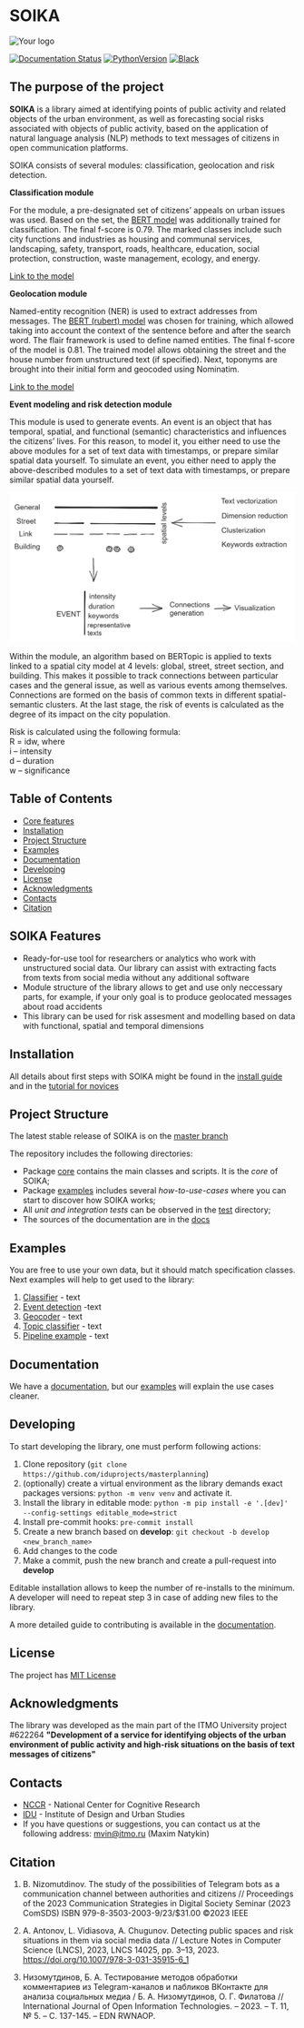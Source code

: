 # SOIKA

![Your logo](https://i.ibb.co/qBjVx8N/soika.jpg)


[![Documentation Status](https://readthedocs.org/projects/soika/badge/?version=latest)](https://soika.readthedocs.io/en/latest/?badge=latest)
[![PythonVersion](https://img.shields.io/badge/python-3.8%20%7C%203.9%20%7C%203.10-blue)](https://pypi.org/project/scikit-learn/)
[![Black](https://img.shields.io/badge/code%20style-black-000000.svg)](https://github.com/psf/black)

## The purpose of the project

**SOIKA** is a library aimed at identifying points of public activity and related objects of the urban environment, as well as forecasting social risks associated with objects of public activity, based on the application of natural language analysis (NLP) methods to text messages of citizens in open communication platforms. 

SOIKA consists of several modules: classification, geolocation and risk detection.

**Classification module**

For the module, a pre-designated set of citizens’ appeals on urban issues was used. Based on the set, the [BERT model](https://huggingface.co/cointegrated/rubert-tiny) was additionally trained for classification. The final f-score is 0.79. The marked classes include such city functions and industries as housing and communal services, landscaping, safety, transport, roads, healthcare, education, social protection, construction, waste management, ecology, and energy.

[Link to the model](https://huggingface.co/Sandrro/text_to_function_v2)

**Geolocation module**

Named-entity recognition (NER) is used to extract addresses from messages. The [BERT (rubert) model](https://huggingface.co/cointegrated/rubert-tiny) was chosen for training, which allowed taking into account the context of the sentence before and after the search word. The flair framework is used to define named entities. The final f-score of the model is 0.81. The trained model allows obtaining the street and the house number from unstructured text (if specified). Next, toponyms are brought into their initial form and geocoded using Nominatim.

[Link to the model](https://huggingface.co/Geor111y/flair-ner-addresses-extractor)

**Event modeling and risk detection module**

This module is used to generate events. An event is an object that has temporal, spatial, and functional (semantic) characteristics and influences the citizens’ lives. For this reason, to model it, you either need to use the above modules for a set of text data with timestamps, or prepare similar spatial data yourself. To simulate an event, you either need to apply the above-described modules to a set of text data with timestamps, or prepare similar spatial data yourself.

![mat](/docs/img/mathematics.png)

Within the module, an algorithm based on BERTopic is applied to texts linked to a spatial city model at 4 levels: global, street, street section, and building. This makes it possible to track connections between particular cases and the general issue, as well as various events among themselves. Connections are formed on the basis of common texts in different spatial-semantic clusters. At the last stage, the risk of events is calculated as the degree of its impact on the city population.

Risk is calculated using the following formula:  
R = idw, where  
i – intensity  
d – duration  
w – significance


## Table of Contents

- [Core features](#soika-features)
- [Installation](#installation)
- [Project Structure](#project-structure)
- [Examples](#examples)
- [Documentation](#documentation)
- [Developing](#developing)
- [License](#license)
- [Acknowledgments](#acknowledgments)
- [Contacts](#contacts)
- [Citation](#citation)


## SOIKA Features

- Ready-for-use tool for researchers or analytics who work with unstructured social data. Our library can assist with extracting facts from texts from social media without any additional software
- Module structure of the library allows to get and use only neccessary parts, for example, if your only goal is to produce geolocated messages about road accidents
- This library can be used for risk assesment and modelling based on data with functional, spatial and temporal dimensions

## Installation

All details about first steps with SOIKA might be found in the [install guide](https://soika.readthedocs.io/en/latest/soika/installation.html)
and in the [tutorial for novices](https://soika.readthedocs.io/en/latest/soika/quickstart.html)

## Project Structure

The latest stable release of SOIKA is on the [master branch](https://github.com/iduprojects/SOIKA/tree/master) 

The repository includes the following directories:

* Package [core](https://github.com/iduprojects/SOIKA/tree/master/factfinder)  contains the main classes and scripts. It is the *core* of SOIKA;
* Package [examples](https://github.com/iduprojects/SOIKA/tree/master/examples) includes several *how-to-use-cases* where you can start to discover how SOIKA works;
* All *unit and integration tests* can be observed in the [test]() directory;
* The sources of the documentation are in the [docs](https://github.com/iduprojects/SOIKA/tree/master/docs) 
                                                        
## Examples
You are free to use your own data, but it should match specification classes. Next examples will help to get used to the library:

1. [Classifier](examples/classifier_example.ipynb) - text
2. [Event detection](examples/event_detection_example.ipynb) -text
3. [Geocoder](examples/geocoder_example.ipynb) - text
4. [Topic classifier](examples/topic_classifier_example.ipynb) - text
5. [Pipeline example](examples/pipeline_example.ipynb) - text



## Documentation

We have a [documentation](https://soika.readthedocs.io/en/latest/?badge=latest), but our [examples](#examples) will explain the use cases cleaner.

## Developing

To start developing the library, one must perform following actions:

1. Clone repository (`git clone https://github.com/iduprojects/masterplanning`)
2. (optionally) create a virtual environment as the library demands exact packages versions: `python -m venv venv` and activate it.
3. Install the library in editable mode: `python -m pip install -e '.[dev]' --config-settings editable_mode=strict`
4. Install pre-commit hooks: `pre-commit install`
5. Create a new branch based on **develop**: `git checkout -b develop <new_branch_name>`
6. Add changes to the code
7. Make a commit, push the new branch and create a pull-request into **develop**

Editable installation allows to keep the number of re-installs to the minimum. A developer will need to repeat step 3 in case of adding new files to the library.

A more detailed guide to contributing is available in the [documentation](docs/source/contribution.rst).

## License

The project has [MIT License](./LICENSE)

## Acknowledgments

The library was developed as the main part of the ITMO University project #622264 **"Development of a service for identifying objects of the urban environment of public activity and high-risk situations on the basis of text messages of citizens"**


## Contacts

- [NCCR](https://actcognitive.org/o-tsentre/kontakty) - National Center for Cognitive Research
- [IDU](https://idu.itmo.ru/en/contacts/contacts.htm) - Institute of Design and Urban Studies
- If you have questions or suggestions, you can contact us at the following address: mvin@itmo.ru (Maxim Natykin)

## Citation

1. B. Nizomutdinov. The study of the possibilities of Telegram bots as a communication channel between authorities and citizens // Proceedings of the 2023 Communication Strategies in Digital Society Seminar (2023 ComSDS) ISBN 979-8-3503-2003-9/23/$31.00 ©2023 IEEE

2. A. Antonov, L. Vidiasova, A. Chugunov. Detecting public spaces and risk situations in them via social media data // Lecture Notes in Computer Science (LNCS), 2023, LNCS 14025, pp. 3–13, 2023. https://doi.org/10.1007/978-3-031-35915-6_1

3. Низомутдинов, Б. А. Тестирование методов обработки комментариев из Telegram-каналов и пабликов ВКонтакте для анализа социальных медиа / Б. А. Низомутдинов, О. Г. Филатова // International Journal of Open Information Technologies. – 2023. – Т. 11, № 5. – С. 137-145. – EDN RWNAOP.


